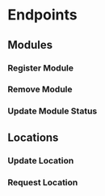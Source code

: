 # Endpoints

## Modules
### Register Module
### Remove Module
### Update Module Status

## Locations
### Update Location
### Request Location